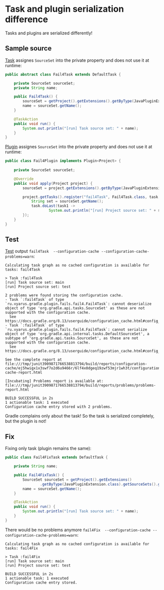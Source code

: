 # Task and plugin serialization difference

Tasks and plugins are serialized differently!

## Sample source

[Task](Fail4Task.java) assignes `SourceSet` into the private property and does not use it at runtime:

```java
public abstract class Fail4Task extends DefaultTask {

    private SourceSet sourceSet;
    private String name;

    public Fail4Task() {
        sourceSet = getProject().getExtensions().getByType(JavaPluginExtension.class).getSourceSets().getByName("main");
        name = sourceSet.getName();
    }

    @TaskAction
    public void run() {
        System.out.println("[run] Task source set: " + name);
    }
}
```

[Plugin](Fail4Plugin.java) assignes `SourceSet` into the private property and does not use it at runtime:

```java
public class Fail4Plugin implements Plugin<Project> {
    
    private SourceSet sourceSet;

    @Override
    public void apply(Project project) {
        sourceSet = project.getExtensions().getByType(JavaPluginExtension.class).getSourceSets().getByName("test");

        project.getTasks().register("fail4Task", Fail4Task.class, task ->  {
            String set = sourceSet.getName();
            task.doLast(task1 ->
                    System.out.println("[run] Project source set: " + set));
        });
    }
}
```

## Test

[Test](/src/test/java/ru/vyarus/gradle/plugin/fails/fail4/Fail4PluginKitTest.java)
output `fail4Task  --configuration-cache --configuration-cache-problems=warn`:

```
Calculating task graph as no cached configuration is available for tasks: fail4Task

> Task :fail4Task
[run] Task source set: main
[run] Project source set: test

2 problems were found storing the configuration cache.
- Task `:fail4Task` of type `ru.vyarus.gradle.plugin.fails.fail4.Fail4Task`: cannot deserialize object of type 'org.gradle.api.tasks.SourceSet' as these are not supported with the configuration cache.
  See https://docs.gradle.org/8.13/userguide/configuration_cache.html#config_cache:requirements:disallowed_types
- Task `:fail4Task` of type `ru.vyarus.gradle.plugin.fails.fail4.Fail4Task`: cannot serialize object of type 'org.gradle.api.internal.tasks.DefaultSourceSet', a subtype of 'org.gradle.api.tasks.SourceSet', as these are not supported with the configuration cache.
  See https://docs.gradle.org/8.13/userguide/configuration_cache.html#config_cache:requirements:disallowed_types

See the complete report at file:///tmp/junit3909871766538813794/build/reports/configuration-cache/ej5hwigx1x3swf7o2d6u9466r/6lf4x0dgeq19zwf53mjr1wh3t/configuration-cache-report.html

[Incubating] Problems report is available at: file:///tmp/junit3909871766538813794/build/reports/problems/problems-report.html

BUILD SUCCESSFUL in 2s
1 actionable task: 1 executed
Configuration cache entry stored with 2 problems.
```

Gradle complains only about the task! So the task is serialized completely, but the plugin is not!

## Fix

Fixing only task (plugin remains the same):

```java
public class Fail4FixTask extends DefaultTask {

    private String name;

    public Fail4FixTask() {
        SourceSet sourceSet = getProject().getExtensions()
                .getByType(JavaPluginExtension.class).getSourceSets().getByName("main");
        name = sourceSet.getName();
    }

    @TaskAction
    public void run() {
        System.out.println("[run] Task source set: " + name);
    }
}
```

There would be no problems anymore `fail4Fix  --configuration-cache --configuration-cache-problems=warn`:

```
Calculating task graph as no cached configuration is available for tasks: fail4Fix

> Task :fail4Fix
[run] Task source set: main
[run] Project source set: test

BUILD SUCCESSFUL in 2s
1 actionable task: 1 executed
Configuration cache entry stored.
```
